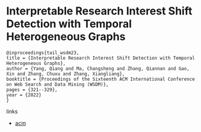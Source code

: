 # Interpretable Research Interest Shift Detection with Temporal Heterogeneous Graphs

```
@inproceedings{tail_wsdm23,
title = {Interpretable Research Interest Shift Detection with Temporal Heterogeneous Graphs},
author = {Yang, Qiang and Ma, Changsheng and Zhang, Qiannan and Gao, Xin and Zhang, Chuxu and Zhang, Xiangliang},
booktitle = {Proceedings of the Sixteenth ACM International Conference on Web Search and Data Mining (WSDM)},
pages = {321--329},
year = {2022}
}
```

links
- [acm](https://dl.acm.org/doi/10.1145/3539597.3570453)

